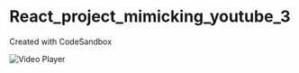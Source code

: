 # React_project_mimicking_youtube_3
Created with CodeSandbox

![Video Player](https://youtu.be/lQD-hMw6lMA)
